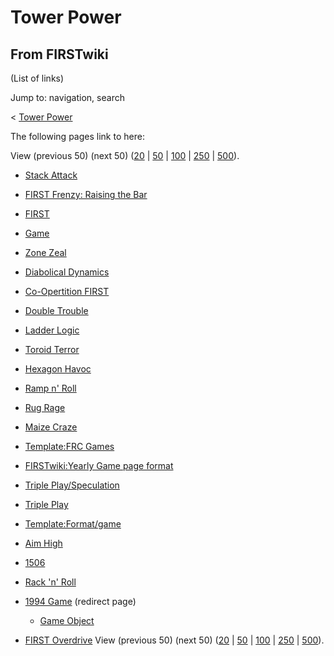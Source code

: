 # Tower Power

## From FIRSTwiki

(List of links)

Jump to: navigation, search

< [Tower Power](/index.php?title=Tower_Power&redirect=no "Tower Power")

The following pages link to here:

View (previous 50) (next 50) ([20](/index.php?title=Special:Whatlinkshere/Tower_Power&limit=20&from=0 "Special:Whatlinkshere/Tower Power") | [50](/index.php?title=Special:Whatlinkshere/Tower_Power&limit=50&from=0 "Special:Whatlinkshere/Tower Power") | [100](/index.php?title=Special:Whatlinkshere/Tower_Power&limit=100&from=0 "Special:Whatlinkshere/Tower Power") | [250](/index.php?title=Special:Whatlinkshere/Tower_Power&limit=250&from=0 "Special:Whatlinkshere/Tower Power") | [500](/index.php?title=Special:Whatlinkshere/Tower_Power&limit=500&from=0 "Special:Whatlinkshere/Tower Power")).

- [Stack Attack](Stack_Attack "Stack Attack")
- [FIRST Frenzy: Raising the Bar](FIRST_Frenzy:_Raising_the_Bar "FIRST Frenzy: Raising the Bar")
- [FIRST](first)
- [Game](Game "Game")
- [Zone Zeal](Zone_Zeal "Zone Zeal")
- [Diabolical Dynamics](Diabolical_Dynamics "Diabolical Dynamics")
- [Co-Opertition FIRST](Co-Opertition_FIRST "Co-Opertition FIRST")
- [Double Trouble](Double_Trouble "Double Trouble")
- [Ladder Logic](Ladder_Logic "Ladder Logic")
- [Toroid Terror](Toroid_Terror "Toroid Terror")
- [Hexagon Havoc](Hexagon_Havoc "Hexagon Havoc")
- [Ramp n' Roll](Ramp_n%27_Roll "Ramp n' Roll")
- [Rug Rage](Rug_Rage "Rug Rage")
- [Maize Craze](Maize_Craze "Maize Craze")
- [Template:FRC Games](Template:FRC_Games "Template:FRC Games")
- [FIRSTwiki:Yearly Game page format](FIRSTwiki:Yearly_Game_page_format "FIRSTwiki:Yearly Game page format")
- [Triple Play/Speculation](Triple_Play/Speculation "Triple Play/Speculation")
- [Triple Play](triple-play)
- [Template:Format/game](Template:Format/game "Template:Format/game")
- [Aim High](aim-high)
- [1506](1506 "1506")
- [Rack 'n' Roll](Rack_%27n%27_Roll "Rack 'n' Roll")
- [1994 Game](/index.php?title=1994_Game&redirect=no "1994 Game") (redirect page) 

  - [Game Object](Game_Object "Game Object")

- [FIRST Overdrive](FIRST_Overdrive "FIRST Overdrive") View (previous 50) (next 50) ([20](/index.php?title=Special:Whatlinkshere/Tower_Power&limit=20&from=0 "Special:Whatlinkshere/Tower Power") | [50](/index.php?title=Special:Whatlinkshere/Tower_Power&limit=50&from=0 "Special:Whatlinkshere/Tower Power") | [100](/index.php?title=Special:Whatlinkshere/Tower_Power&limit=100&from=0 "Special:Whatlinkshere/Tower Power") | [250](/index.php?title=Special:Whatlinkshere/Tower_Power&limit=250&from=0 "Special:Whatlinkshere/Tower Power") | [500](/index.php?title=Special:Whatlinkshere/Tower_Power&limit=500&from=0 "Special:Whatlinkshere/Tower Power")).
